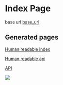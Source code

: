 
<!-- ---
permalink: index

--- -->

[base_url]: https://centre-for-invasive-species-solutions.github.io/demo_json_api/


# Index Page
base url [base_url]

## Generated pages 
[Human readable index](index_hr)

[Human readable api](api)

[API](api.json)

<img src="./data/Species/pics/test.jpg" style="display: block; margin: auto;" />